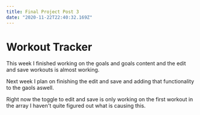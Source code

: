 ```yaml
---
title: Final Project Post 3
date: "2020-11-22T22:40:32.169Z"
---
```


<h1>Workout Tracker</h1>

This week I finished working on the goals and goals content and the edit and save workouts is almost working. 

Next week I plan on finishing the edit and save and adding that functionality to the gaols aswell. 

Right now the toggle to edit and save is only working on the first workout in the array I haven't quite figured out what is causing this. 



